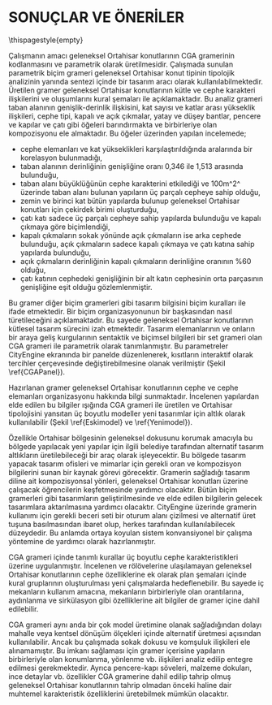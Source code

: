 # SONUÇLAR VE ÖNERİLER

\thispagestyle{empty}

Çalışmanın amacı geleneksel Ortahisar konutlarının CGA gramerinin kodlanmasını ve parametrik olarak üretilmesidir. Çalışmada sunulan parametrik biçim grameri geleneksel Ortahisar konut tipinin tipolojik analizinin yanında sentezi içinde bir tasarım aracı olarak kullanılabilmektedir. Üretilen gramer geleneksel Ortahisar konutlarının kütle ve cephe karakteri ilişkilerini ve oluşumlarını kural şemaları ile açıklamaktadır. Bu analiz grameri taban alanının genişlik-derinlik ilişkisini, kat sayısı ve katlar arası yükseklik ilişkileri, cephe tipi, kapalı ve açık çıkmalar, yatay ve düşey bantlar, pencere ve kapılar ve çatı gibi öğeleri barındırmakta ve birbirleriye olan kompozisyonu ele almaktadır. Bu öğeler üzerinden yapılan incelemede;

- cephe elemanları ve kat yükseklikleri karşılaştırıldığında aralarında bir korelasyon bulunmadığı,
- taban alanının derinliğinin genişliğine oranı 0,346 ile 1,513 arasında bulunduğu,
- taban alanı büyüklüğünün cephe karakterini etkilediği ve 100m^2^ üzerinde taban alanı bulunan yapıların üç parçalı cepheye sahip olduğu,
- zemin ve birinci kat bütün yapılarda bulunup geleneksel Ortahisar konutları için çekirdek birimi oluşturduğu,
- çatı katı sadece üç parçalı cepheye sahip yapılarda bulunduğu ve kapalı çıkmaya göre biçimlendiği,
- kapalı çıkmaların sokak yönünde açık çıkmaların ise arka cephede bulunduğu, açık çıkmaların sadece kapalı çıkmaya ve çatı katına sahip yapılarda bulunduğu,
- açık çıkmaların derinliğinin kapalı çıkmaların derinliğine oranının %60 olduğu,
- çatı katının cephedeki genişliğinin bir alt katın cephesinin orta parçasının genişliğine eşit olduğu gözlemlenmiştir.

Bu gramer diğer biçim gramerleri gibi tasarım bilgisini biçim kuralları ile ifade etmektedir. Bir biçim organizasyonunun bir başkasından nasıl türetileceğini açıklamaktadır. Bu sayede geleneksel Ortahisar konutlarının kütlesel tasarım sürecini izah etmektedir. Tasarım elemanlarının ve onların bir araya geliş kurgularının sentaktik ve biçimsel bilgileri bir set grameri olan CGA grameri ile parametrik olarak tanımlanmıştır. Bu parametreler CityEngine ekranında bir panelde düzenlenerek, kısıtların interaktif olarak tercihler çerçevesinde değiştirebilmesine olanak verilmiştir (Şekil \ref{CGAPanel}).

Hazırlanan gramer geleneksel Ortahisar konutlarının cephe ve cephe elemanları organizasyonu hakkında bilgi sunmaktadır. İncelenen yapılardan elde edilen bu  bilgiler ışığında CGA grameri ile üretilen ve Ortahisar tipolojisini yansıtan üç boyutlu modeller yeni tasarımlar için altlık olarak kullanılabilir (Şekil \ref{Eskimodel} ve \ref{Yenimodel}).

Özellikle Ortahisar bölgesinin geleneksel dokusunu korumak amacıyla bu bölgede yapılacak yeni yapılar için ilgili belediye tarafından alternatif tasarım altlıkların üretilebileceği bir araç olarak işleyecektir. Bu bölgede tasarım yapacak tasarım ofisleri ve mimarlar için gerekli oran ve kompozisyon bilgilerini sunan bir kaynak görevi görecektir. Gramerin sağladığı tasarım diline ait kompozisyonsal yönleri, geleneksel Ortahisar konutları üzerine çalışacak öğrencilerin keşfetmesinde yardımcı olacaktır. Bütün biçim gramerleri gibi tasarımların geliştirilmesinde ve elde edilen bilgilerin gelecek tasarımlara aktarılmasına yardımcı olacaktır. CityEngine üzerinde gramerin kullanımı için gerekli beceri seti bir oturum alanı çizilmesi ve alternatif üret tuşuna basılmasından ibaret olup, herkes tarafından kullanılabilecek düzeydedir. Bu anlamda ortaya koyulan sistem konvansiyonel bir çalışma yöntemine de yardımcı olarak hazırlanmıştır.

CGA grameri içinde tanımlı kurallar üç boyutlu cephe karakteristikleri üzerine uygulanmıştır. İncelenen ve rölövelerine ulaşılamayan geleneksel Ortahisar konutlarının cephe özelliklerine ek olarak plan şemaları içinde kural gruplarının oluşturulması yeni çalışmalarda hedeflenebilir. Bu sayede iç mekanların kullanım amacına, mekanların birbirleriyle olan orantılarına, aydınlanma ve sirkülasyon gibi özelliklerine ait bilgiler de gramer içine dahil edilebilir.

CGA grameri aynı anda bir çok model üretimine olanak sağladığından dolayı mahalle veya kentsel dönüşüm ölçekleri içinde alternatif üretmesi açısından kullanılabilir. Ancak bu çalışmada sokak dokusu ve komşuluk ilişkileri ele alınamamıştır. Bu imkanı sağlaması için gramer içerisine yapıların birbirleriyle olan konumlanma, yönlenme vb. ilişkileri analiz edilip entegre edilmesi gerekmektedir. Ayrıca pencere-kapı söveleri, malzeme dokuları, ince detaylar vb. özellikler CGA gramerine dahil edilip tahrip olmuş geleneksel Ortahisar konutlarının tahrip olmadan önceki haline dair muhtemel karakteristik özelliklerini üretebilmek mümkün olacaktır.

<!--

Page 116
the ability to generate many versions of the model underscored that it was to be viewed and treated as a research tool and not as an instance of ‘scientific truth’. The goal of the model was to give spatial presence to a range of possibilities, much as I argue the interaction of ritual and landscape must have taken shape within a range of configurations and not as a pre-designed, static diagram. Procedural modeling provided a framework for the incorporation of alternatives and the reasoning behind them. [@Saldana:2015wj]

Page 8
In the present case, the grammar generates a portfolio of simple house designs that follow the typological and cultural continuity of the vernacular architecture of Sarajevo. Here, the grammar serves as a creative design instrument. It does not generate the designs but rather reinterprets them in contemporary terms. Each design in the portfolio can further be transformed according to functional, structural, and aesthetic properties.The grammar-based design method provides an apparatus for the continuing transformation of an existing type leading to the generation of a new type. [@Colakoglu:2005kc]

Geleneksel Trabzon Ortahisar konutları

- Çalışmanın amacı
  - Önerilen çalışma yordamsal modelleme yöntemi kullanılarak geleneksel Trabzon konutlarının CGA gramerinin kodlanmasını ve parametrik olarak üretilmesini amaçlamaktadır.
- Çalışmanın anlamı
- sonunda ne elde edildiği
- kimin bundan faydalanacağı, kime referans-kaynak olacak, kimin işine yarar. Kimler kullanabilir, nasıl bir beceri seti gerektirir.
- Belediyeler de kullanılabilir
- Eğitim amaçlı kullanılabilir

Alternatif üretmek yerine bilgilerin değerlendirilmesi daha önemli.

- Database kurup değerler girilip iyileştirme yapılabilir.
- Planlar bu model sistemine eklenebilir.
- Mahalle-kentsel dönüşüm ölçeği için kullanılabilir. Bunun için yapıların birbiriyle olan ilişkileri (konumlanma, yönlenme, vb.) analiz edilip sisteme entegre edilmeli.
- Dokular ve ince detaylar içerisine eklenerek edilerek VR sistemler ile beraber tanıtımları yapılabilir.
- Kent kütüphanesinde veri-bilgi kümesi olarak üç boyutlu gösterimler ile sunulabilir.
- İnternet ortamında yapay alanlar oluşturulup genel karakter hakkında bilgi verilebilir.
- Geliştirilecek CGA kodu ile beraber tahrip olmuş geleneksel Ortahisar konutlarının tahrip olmadan önceki haline dair muhtemel karakteristik özellikleri üretilebilmek. PENCERE SÖVELERİNİN EKLENMESİ LAZIM

-->
